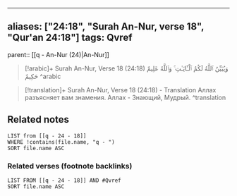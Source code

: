 
---
aliases: ["24:18", "Surah An-Nur, verse 18", "Qur'an 24:18"]
tags: Qvref
---

parent:: [[q - An-Nur (24)|An-Nur]]

> [!arabic]+ Surah An-Nur, Verse 18 (24:18)
> <span class="quran-arabic">وَيُبَيِّنُ ٱللَّهُ لَكُمُ ٱلْـَٔايَـٰتِ ۚ وَٱللَّهُ عَلِيمٌ حَكِيمٌ</span>
^arabic

> [!translation]+ Surah An-Nur, Verse 18 (24:18) - Translation
> Аллах разъясняет вам знамения. Аллах - Знающий, Мудрый.
^translation



## Related notes
```dataview
LIST from [[q - 24 - 18]]
WHERE !contains(file.name, "q - ")
SORT file.name ASC
```

### Related verses (footnote backlinks)
```dataview
LIST FROM [[q - 24 - 18]] AND #Qvref
SORT file.name ASC
```

